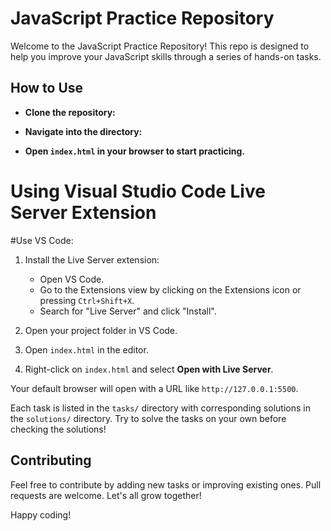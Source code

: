 # JavaScript Practice Repository

Welcome to the JavaScript Practice Repository! This repo is designed to help you improve your JavaScript skills through a series of hands-on tasks.

## How to Use
- **Clone the repository:**

- **Navigate into the directory:**

- **Open `index.html` in your browser to start practicing.**
# Using Visual Studio Code Live Server Extension

#Use VS Code:

1. Install the Live Server extension:
   - Open VS Code.
   - Go to the Extensions view by clicking on the Extensions icon or pressing `Ctrl+Shift+X`.
   - Search for "Live Server" and click "Install".

2. Open your project folder in VS Code.

3. Open `index.html` in the editor.

4. Right-click on `index.html` and select **Open with Live Server**.

Your default browser will open with a URL like `http://127.0.0.1:5500`.

Each task is listed in the `tasks/` directory with corresponding solutions in the `solutions/` directory. Try to solve the tasks on your own before checking the solutions!

## Contributing
Feel free to contribute by adding new tasks or improving existing ones. Pull requests are welcome. Let's all grow together!

Happy coding!
